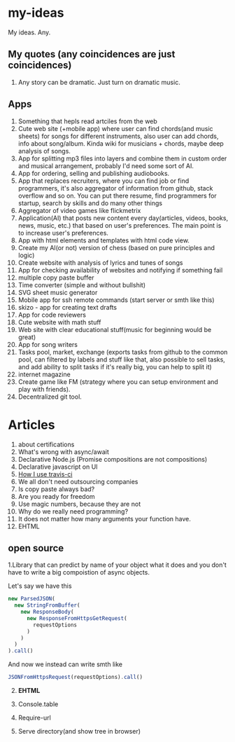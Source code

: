 # my-ideas
My ideas. Any.

## My quotes (any coincidences are just coincidences)

1. Any story can be dramatic. Just turn on dramatic music.

## Apps

1. Something that hepls read artciles from the web
2. Cute web site (+mobile app) where user can find chords(and music sheets) for songs for different instruments, also user can add chords, info about song/album. Kinda wiki for musicians + chords, maybe deep analysis of songs.
3. App for splitting mp3 files into layers and combine them in custom order and musical arrangement, probably I'd need some sort of AI.
4. App for ordering, selling and publishing audiobooks.
5. App that replaces recruiters, where you can find job or find programmers, it's also aggregator of information from github, stack overflow and so on. You can put there resume, find programmers for startup, search by skills and do many other things
6. Aggregator of video games like flickmetrix 
7. Application(AI) that posts new content every day(articles, videos, books, news, music, etc.) that based on user's preferences. The main point is to increase user's preferences.
8. App with html elements and templates with html code view. 
9. Create my AI(or not) version of chess (based on pure principles and logic)
10. Create website with analysis of lyrics and tunes of songs
11. App for checking availability of websites and notifying if something fail
12. multiple copy paste buffer
13. Time converter (simple and without bullshit)
14. SVG sheet music generator
15. Mobile app for ssh remote commands (start server or smth like this)
16. skizo - app for creating text drafts
17. App for code reviewers
18. Cute website with math stuff 
19. Web site with clear educational stuff(music for beginning would be great)
20. App for song writers
21. Tasks pool, market, exchange (exports tasks from github to the common pool, can filtered by labels and stuff like that, also possible to sell tasks, and add ability to split tasks if it's really big, you can help to split it) 
22. internet magazine
23. Create game like FM (strategy where you can setup environment and play with friends).
24. Decentralized git tool.

# Articles

1. about certifications
2. What's wrong with async/await
3. Declarative Node.js (Promise compositions are not compositions)
4. Declarative javascript on UI
5. [How I use travis-ci](https://guseyn.com/posts/travis-control-quality?v=1.0.64)
6. We all don't need outsourcing companies
7. Is copy paste always bad?
8. Are you ready for freedom 
9. Use magic numbers, because they are not
10. Why do we really need programming? 
11. It does not matter how many arguments your function have.
12. EHTML

## open source

1.Library that can predict by name of your object what it does and you don't have to write a big compoistion of async objects.

Let's say we have this

```js
new ParsedJSON(
  new StringFromBuffer(
    new ResponseBody(
      new ResponseFromHttpsGetRequest(
        requestOptions
      )
    )
  )
).call()
```

And now we instead can write smth like

```js
JSONFromHttpsRequest(requestOptions).call()
```

2. **EHTML**

3. Console.table

4. Require-url

5. Serve directory(and show tree in browser) 
